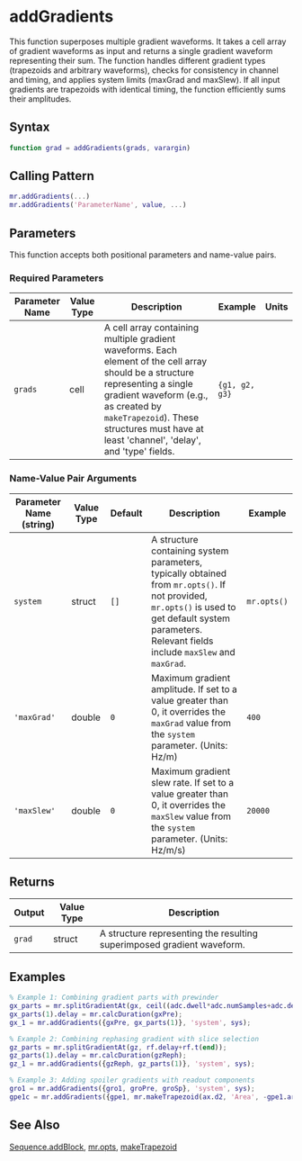 # addGradients

This function superposes multiple gradient waveforms. It takes a cell array of gradient waveforms as input and returns a single gradient waveform representing their sum.  The function handles different gradient types (trapezoids and arbitrary waveforms), checks for consistency in channel and timing, and applies system limits (maxGrad and maxSlew). If all input gradients are trapezoids with identical timing, the function efficiently sums their amplitudes.

## Syntax

```matlab
function grad = addGradients(grads, varargin)
```

## Calling Pattern

```matlab
mr.addGradients(...)
mr.addGradients('ParameterName', value, ...)
```

## Parameters

This function accepts both positional parameters and name-value pairs.

### Required Parameters

| Parameter Name | Value Type | Description | Example | Units |
|------|------|-------------|---------|-------|
| `grads` | cell | A cell array containing multiple gradient waveforms. Each element of the cell array should be a structure representing a single gradient waveform (e.g., as created by `makeTrapezoid`).  These structures must have at least 'channel', 'delay', and 'type' fields. | `{g1, g2, g3}` |  |

### Name-Value Pair Arguments
| Parameter Name (string) | Value Type | Default | Description | Example |
|------|------|---------|-------------|---------|
| `system` | struct | `[]` | A structure containing system parameters, typically obtained from `mr.opts()`.  If not provided, `mr.opts()` is used to get default system parameters.  Relevant fields include `maxSlew` and `maxGrad`. | `mr.opts()` |
| `'maxGrad'` | double | `0` | Maximum gradient amplitude. If set to a value greater than 0, it overrides the `maxGrad` value from the `system` parameter. (Units: Hz/m) | `400` |
| `'maxSlew'` | double | `0` | Maximum gradient slew rate. If set to a value greater than 0, it overrides the `maxSlew` value from the `system` parameter. (Units: Hz/m/s) | `20000` |

## Returns

| Output | Value Type | Description |
|--------|------|-------------|
| `grad` | struct | A structure representing the resulting superimposed gradient waveform. |

## Examples

```matlab
% Example 1: Combining gradient parts with prewinder
gx_parts = mr.splitGradientAt(gx, ceil((adc.dwell*adc.numSamples+adc.delay+adc.deadTime)/sys.gradRasterTime)*sys.gradRasterTime);
gx_parts(1).delay = mr.calcDuration(gxPre);
gx_1 = mr.addGradients({gxPre, gx_parts(1)}, 'system', sys);

% Example 2: Combining rephasing gradient with slice selection
gz_parts = mr.splitGradientAt(gz, rf.delay+rf.t(end));
gz_parts(1).delay = mr.calcDuration(gzReph);
gz_1 = mr.addGradients({gzReph, gz_parts(1)}, 'system', sys);

% Example 3: Adding spoiler gradients with readout components
gro1 = mr.addGradients({gro1, groPre, groSp}, 'system', sys);
gpe1c = mr.addGradients({gpe1, mr.makeTrapezoid(ax.d2, 'Area', -gpe1.area, 'duration', groSp.shape_dur, 'delay', groSp.delay, 'system', sys)});
```

## See Also

[Sequence.addBlock](addBlock.md), [mr.opts](opts.md), [makeTrapezoid](makeTrapezoid.md)
